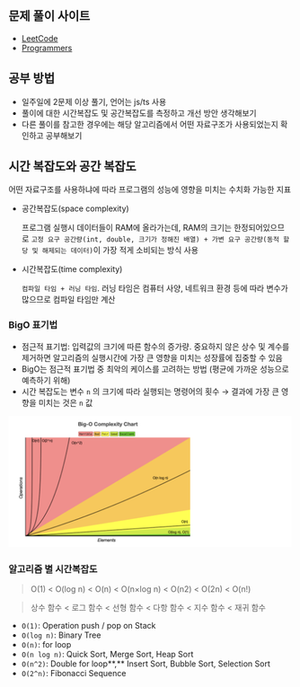 ## 문제 풀이 사이트

- [LeetCode](https://leetcode.com/)
- [Programmers](https://programmers.co.kr/)

## 공부 방법

- 일주일에 2문제 이상 풀기, 언어는 js/ts 사용
- 풀이에 대한 시간복잡도 및 공간복잡도를 측정하고 개선 방안 생각해보기
- 다른 풀이를 참고한 경우에는 해당 알고리즘에서 어떤 자료구조가 사용되었는지 확인하고 공부해보기

## 시간 복잡도와 공간 복잡도

어떤 자료구조를 사용하냐에 따라 프로그램의 성능에 영향을 미치는 수치화 가능한 지표

- 공간복잡도(space complexity)

  프로그램 실행시 데이터들이 RAM에 올라가는데, RAM의 크기는 한정되어있으므로 `고정 요구 공간량(int, double, 크기가 정해진 배열) + 가변 요구 공간량(동적 할당 및 해제되는 데이터)`이 가장 적게 소비되는 방식 사용

- 시간복잡도(time complexity)

  `컴파일 타임 + 러닝 타임`. 러닝 타임은 컴퓨터 사양, 네트워크 환경 등에 따라 변수가 많으므로 컴파일 타임만 계산

### BigO 표기법

- 점근적 표기법: 입력값의 크기에 따른 함수의 증가량. 중요하지 않은 상수 및 계수를 제거하면 알고리즘의 실행시간에 가장 큰 영향을 미치는 성장률에 집중할 수 있음
- BigO는 점근적 표기법 중 최악의 케이스를 고려하는 방법 (평균에 가까운 성능으로 예측하기 위해)
- 시간 복잡도는 변수 `n` 의 크기에 따라 실행되는 명령어의 횟수
  → 결과에 가장 큰 영향을 미치는 것은 `n` 값

![](bigO.png)

### 알고리즘 별 시간복잡도

> O(1) < O(log n) < O(n) < O(n×log n) < O(n2) < O(2n) < O(n!)

> 상수 함수 < 로그 함수 < 선형 함수 < 다항 함수 < 지수 함수 < 재귀 함수

- `O(1)`: Operation push / pop on Stack
- `O(log n)`: Binary Tree
- `O(n)`: for loop
- `O(n log n)`: Quick Sort, Merge Sort, Heap Sort
- `O(n^2)`: Double for loop**,** Insert Sort, Bubble Sort, Selection Sort
- `O(2^n)`: Fibonacci Sequence

